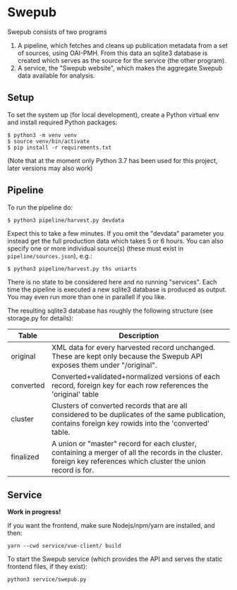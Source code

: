 # Swepub

Swepub consists of two programs

1. A pipeline, which fetches and cleans up publication metadata from a set of sources, using OAI-PMH. From this data an sqlite3 database is created which serves as the source for the service (the other program).
1. A service, the "Swepub website", which makes the aggregate Swepub data available for analysis.

## Setup

To set the system up (for local development), create a Python virtual env and install required Python packages:
```
$ python3 -m venv venv
$ source venv/bin/activate
$ pip install -r requirements.txt
```

(Note that at the moment only Python 3.7 has been used for this project, later versions may also work)

## Pipeline

To run the pipeline do:

```
$ python3 pipeline/harvest.py devdata
```

Expect this to take a few minutes. If you omit the "devdata" parameter you instead get the full production data which takes 5 or 6 hours. You can also specify one or more individual source(s) (these must exist in `pipeline/sources.json`), e.g.:

```
$ python3 pipeline/harvest.py ths uniarts
```

There is no state to be considered here and no running "services". Each time the pipeline is executed a new sqlite3 database is produced as output. You may even run more than one in parallell if you like.

The resulting sqlite3 database has roughly the following structure (see storage.py for details):

| Table | Description |
| --- | --- |
|original| XML data for every harvested record unchanged. These are kept only because the Swepub API exposes them under "/original". |
|converted| Converted+validated+normalized versions of each record, foreign key for each row references the 'original' table |
|cluster| Clusters of converted records that are all considered to be duplicates of the same publication, contains foreign key rowids into the 'converted' table. |
|finalized| A union or "master" record for each cluster, containing a merger of all the records in the cluster. foreign key references which cluster the union record is for. |


## Service

**Work in progress!**

If you want the frontend, make sure Nodejs/npm/yarn are installed, and then:
```
yarn --cwd service/vue-client/ build
```

To start the Swepub service (which provides the API and serves the static frontend files, if they exist):

```
python3 service/swepub.py
```

